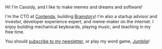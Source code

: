 Hi! I'm Cassidy, and I like to make memes and dreams and software!

I'm the CTO at [Contenda](https://contenda.co), building [Brainstory](https://www.brainstory.ai/)! I'm also a startup advisor and investor, developer experience expert, and meme-maker on the internet. I enjoy building mechanical keyboards, playing music, and teaching in my free time.

You should [subscribe to my newsletter](https://cassidoo.co/newsletter), or play my word game, [Jumblie](https://jumblie.com/?utm_campaign=blahg&utm_source=github)!
